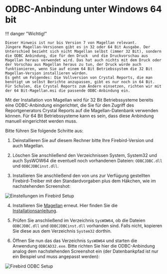# ODBC-Anbindung unter Windows 64 bit

!!! danger "Wichtig!"

    Dieser Hinweis ist nur bis Version 7 von Magellan relevant. 
    Jüngere Magellan-Versionen gibt es in 32 oder 64 Bit Ausgabe. Der Unterschied bezieht sich nicht Magellan selbst (immer 32 Bit), sondern die ODBC Anbindung, die für den Druck  und die Druckvorschau aus Magellan heraus verwendet wird. Das hat auch nichts mit dem Druck oder der Vorschau aus Magellan heraus zu tun, der Druck würde auch funktionieren, wenn Sie auf einem 64 Bit Betriebssystem die 32 Bit Magellan-Version installieren würden.
    Es geht um Folgendes: Die Vollversion von Crystal Reports, die man benötigt um selbst Berichte anzupassen, gibt es nur noch in 64 Bit. Für Schulen, die Crystal Reports zum Ändern einsetzen, richten wir mit der 64 Bit-Magellan.msi die passende ODBC-Anbindung ein.

Mit der Installation von Magellan wird für 32 Bit Betriebssysteme bereits eine ODBC-Anbindung eingerichtet, die Sie für den Zugriff des Reportgenerators Crystal Reports auf die Magellan-Datenbank verwenden können. Für 64 Bit Betriebssysteme kann es sein, dass diese Anbindung manuell eingerichtet werden muss. 

Bitte führen Sie folgende Schritte aus:

1. Deinstallieren Sie auf diesem Rechner bitte Ihre Firebird-Version und auch Magellan.

2. Löschen Sie anschließend den Verzeichnissen System, System32 und auch SysWOW64  die eventuell noch vorhandenen Dateien: `ODBCJDBC.dll` und `ODBCJDBCinst.dll`.

3. Installieren Sie anschließend den von uns zur Verfügung gestellten Firebird-Treiber mit den Standardvorgaben plus dem Häkchen, wie im nachstehenden Screenshot:  
  
  ![Einstellungen im Firebird Setup](/assets/images/fb-inst.jpg)

4. Installieren Sie [Magellan] erneut. Hier finden Sie die [Installationsanleitung].

5. Prüfen Sie anschließend im Verzeichnis `SysWOW64`, ob die Dateien `ODBCJDBC.dll` und `ODBCJDBCinst.dll` vorhanden sind. Falls nicht, kopieren Sie diese aus dem Verzeichnis `System32` dorthin. 

6. Öffnen Sie nun das das Verzeichnis `SysWOW64` und starten die Anwendung `ODBCAD32.exe`. Bitte richten Sie hier die ODBC-Anbindung analog dem nachstehenden Screenshot ein (der Datenbankpfad ist nur ein Beispiel und muss angepasst werden):  
  
  ![Firebird ODBC Setup](/assets/images/fb-odbc.png)

[Magellan]: http://magellan.stueber.de/download.php
[Installationsanleitung]: https://doc.magellan.stueber.de/installation
